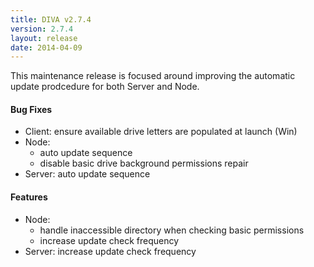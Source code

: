 ```yaml
---
title: DIVA v2.7.4
version: 2.7.4
layout: release
date: 2014-04-09
---
```


This maintenance release is focused around improving the automatic update prodcedure for both Server and Node.

#### Bug Fixes

 - Client: ensure available drive letters are populated at launch (Win)
 - Node:
   - auto update sequence
   - disable basic drive background permissions repair
 - Server: auto update sequence

#### Features

 - Node:
   - handle inaccessible directory when checking basic permissions
   - increase update check frequency
 - Server: increase update check frequency
